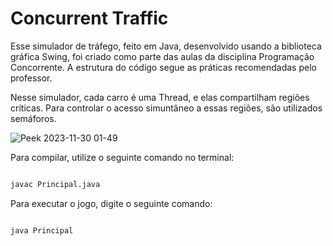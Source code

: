 # Concurrent Traffic

Esse simulador de tráfego, feito em Java, desenvolvido usando a biblioteca gráfica Swing, foi criado como parte das aulas da disciplina Programação Concorrente. A estrutura do código segue as práticas recomendadas pelo professor.

Nesse simulador, cada carro é uma Thread, e elas compartilham regiões críticas. Para controlar o acesso simuntâneo a essas regiões, são utilizados semáforos.

![Peek 2023-11-30 01-49](https://github.com/igorqs/concurrent-traffic/assets/33406239/925e9ca5-08c6-44d9-9f8c-176299b987d3)

Para compilar, utilize o seguinte comando no terminal:

```bash

javac Principal.java
```

Para executar o jogo, digite o seguinte comando:

```bash

java Principal
```

